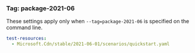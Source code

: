 ### Tag: package-2021-06

These settings apply only when `--tag=package-2021-06` is specified on the command line.

``` yaml $(tag) == 'package-2021-06'
test-resources:
  - Microsoft.Cdn/stable/2021-06-01/scenarios/quickstart.yaml

```
